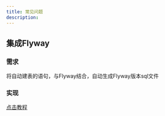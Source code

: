 ```yaml
---
title: 常见问题
description:
---
```


## 集成Flyway

### 需求

将自动建表的语句，与Flyway结合，自动生成Flyway版本sql文件

### 实现

[点击教程](/指南/自定义/SQL记录.html#_2、自定义实现类)
